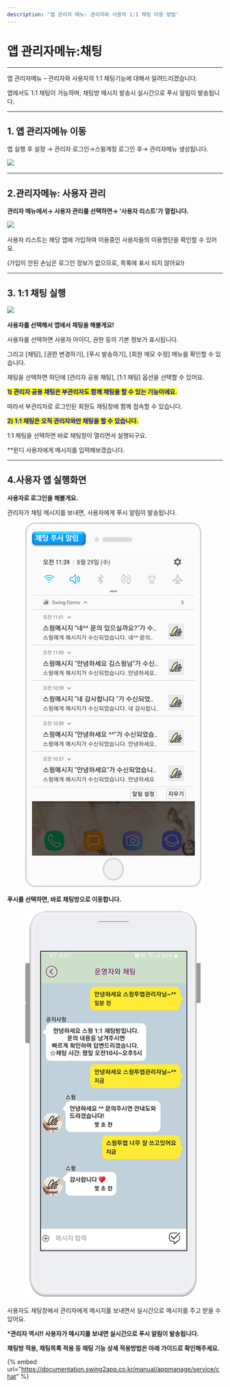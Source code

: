 ```yaml
---
description: '앱 관리자 메뉴: 관리자와 사용자 1:1 채팅 이용 방법'
---
```


# 앱 관리자메뉴:채팅

***

앱 관리자메뉴 – 관리자와 사용자의 1:1 채팅기능에 대해서 알려드리겠습니다.

앱에서도 1:1 채팅이 가능하며, 채팅방 메시지 발송시 실시간으로 푸시 알림이 발송됩니다.

***



## **1. 앱 관리자메뉴 이동**

앱 실행 후 설정 → 관리자 로그인→스윙계정 로그인 후→ 관리자메뉴 생성됩니다.

![](https://wp.swing2app.co.kr/wp-content/uploads/2018/10/%EA%B4%80%EB%A6%AC%EC%9E%90%ED%8E%98%EC%9D%B4%EC%A7%801-1.png)

***



## **2.관리자메뉴: 사용자 관리**

**관리자 메뉴에서→ 사용자 관리를  선택하면→ ‘사용자 리스트’가 열립니다.**

![](https://wp.swing2app.co.kr/wp-content/uploads/2018/10/%EC%95%B1%EA%B4%80%EB%A6%AC%EB%A9%94%EB%89%B4-%EC%B1%84%ED%8C%851.png)

사용자 리스트는 해당 앱에 가입하여 이용중인 사용자들의 이용명단을 확인할 수 있어요.

(가입이 안된 손님은 로그인 정보가 없으므로, 목록에 표시 되지 않아요!)

***



## **3. 1:1 채팅 실행**

![](https://wp.swing2app.co.kr/wp-content/uploads/2018/10/%EC%95%B1%EA%B4%80%EB%A6%AC%EB%A9%94%EB%89%B4-%EC%B1%84%ED%8C%853.png)

**사용자를 선택해서 앱에서 채팅을 해볼게요!**

사용자를 선택하면 사용자 아이디, 권한 등의 기본 정보가 표시됩니다.

그리고 \[채팅], \[권한 변경하기], \[푸시 발송하기], \[회원 메모 수정] 메뉴를 확인할 수 있습니다.

채팅을 선택하면 하단에 \[관리자 공용 채팅], \[1:1 채팅] 옵션을 선택할 수 있어요.

<mark style="color:blue;">**1) 관리자 공용 채팅은 부관리자도 함께 채팅을 할 수 있는 기능이에요.**</mark>&#x20;

따라서 부관리자로 로그인된 회원도 채팅창에 함께 접속할 수 있습니다.

<mark style="color:blue;">**2) 1:1 채팅은 오직 관리자와만 채팅을 할 수 있습니다.**</mark>

1:1 채팅을 선택하면 바로 채팅창이 열리면서 실행되구요.

\*\*윈디 사용자에게 메시지를 입력해보겠습니다.

***



## **4.사용자 앱 실행화면**



&#x20;**사용자로 로그인을 해볼게요.**

관리자가 채팅 메시지를 보내면, 사용자에게 푸시 알림이 발송됩니다.

<div align="left">

<figure><img src="../../.gitbook/assets/관리자채팅8.png" alt=""><figcaption></figcaption></figure>

</div>

**푸시를 선택하면, 바로 채팅방으로 이동합니다.**



<div align="left">

<figure><img src="../../.gitbook/assets/관리자채팅NEW2-1.png" alt=""><figcaption></figcaption></figure>

</div>

사용자도 채팅창에서 관리자에게 메시지를 보내면서 실시간으로 메시지를 주고 받을 수 있어요.

**\*관리자 역시!! 사용자가 메시지를 보내면 실시간으로 푸시 알림이 발송됩니다.**



**채팅방 적용, 채팅목록 적용 등 채팅 기능 상세 적용방법은 아래 가이드로 확인해주세요.**

{% embed url="https://documentation.swing2app.co.kr/manual/appmanage/service/chat" %}

